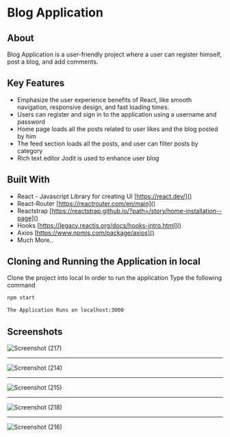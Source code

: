 # Blog Application

## About 
Blog Application is a user-friendly project where a user can register himself, post a blog, and add comments.

## Key Features
- Emphasize the user experience benefits of React, like smooth navigation, responsive design, and fast loading times.
- Users can register and sign in to the application using a username and password
- Home page loads all the posts related to user likes and the blog posted by him
- The feed section loads all the posts, and user can filter posts by category 
- Rich text editor Jodit is used to enhance user blog 



## Built With
- React - Javascript Library for creating UI   [https://react.dev/]()
- React-Router  [https://reactrouter.com/en/main]()
- Reactstrap    [https://reactstrap.github.io/?path=/story/home-installation--page]()
- Hooks     [https://legacy.reactjs.org/docs/hooks-intro.html]()
- Axios    [https://www.npmjs.com/package/axios]()
- Much More..



## Cloning and Running the Application in local
Clone the project into local
In order to run the application Type the following command

```sh
npm start
```

```sh
The Application Runs on localhost:3000
```


## Screenshots
![Screenshot (217)](https://github.com/rohit-56/Blog-Application-Frontend/assets/74875963/54e34104-1d2b-415f-99e8-050ab8f530f9)

************************

![Screenshot (214)](https://github.com/rohit-56/Blog-Application-Frontend/assets/74875963/c499a0aa-2de0-4fc4-b510-da1c0ce413f6)

************************

![Screenshot (215)](https://github.com/rohit-56/Blog-Application-Frontend/assets/74875963/261fab45-5e57-4bc3-930e-9e25f6aabd74)

************************

![Screenshot (218)](https://github.com/rohit-56/Blog-Application-Frontend/assets/74875963/f50818b4-8802-4fb2-81b6-a30ae2f47c67)

************************

![Screenshot (216)](https://github.com/rohit-56/Blog-Application-Frontend/assets/74875963/94088dd1-e40c-4169-b592-ea1de41466c5)





